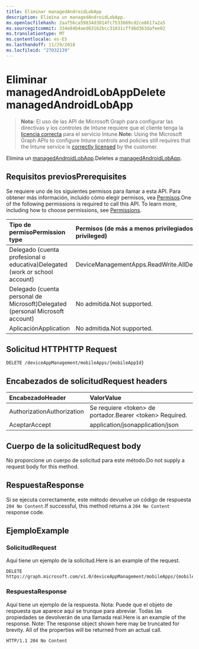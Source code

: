 ```yaml
---
title: Eliminar managedAndroidLobApp
description: Elimina un managedAndroidLobApp.
ms.openlocfilehash: 2aaf56ca59834d3814fc7533669cd2ce8617a2a5
ms.sourcegitcommit: 334e84b4aed63162bcc31831cffd6d363dafee02
ms.translationtype: MT
ms.contentlocale: es-ES
ms.lasthandoff: 11/29/2018
ms.locfileid: "27032139"
---
```

# <a name="delete-managedandroidlobapp"></a><span data-ttu-id="a43a9-103">Eliminar managedAndroidLobApp</span><span class="sxs-lookup"><span data-stu-id="a43a9-103">Delete managedAndroidLobApp</span></span>

> <span data-ttu-id="a43a9-104">**Nota:** El uso de las API de Microsoft Graph para configurar las directivas y los controles de Intune requiere que el cliente tenga la [licencia correcta](https://go.microsoft.com/fwlink/?linkid=839381) para el servicio Intune.</span><span class="sxs-lookup"><span data-stu-id="a43a9-104">**Note:** Using the Microsoft Graph APIs to configure Intune controls and policies still requires that the Intune service is [correctly licensed](https://go.microsoft.com/fwlink/?linkid=839381) by the customer.</span></span>

<span data-ttu-id="a43a9-105">Elimina un [managedAndroidLobApp](../resources/intune-apps-managedandroidlobapp.md).</span><span class="sxs-lookup"><span data-stu-id="a43a9-105">Deletes a [managedAndroidLobApp](../resources/intune-apps-managedandroidlobapp.md).</span></span>
## <a name="prerequisites"></a><span data-ttu-id="a43a9-106">Requisitos previos</span><span class="sxs-lookup"><span data-stu-id="a43a9-106">Prerequisites</span></span>
<span data-ttu-id="a43a9-p101">Se requiere uno de los siguientes permisos para llamar a esta API. Para obtener más información, incluido cómo elegir permisos, vea [Permisos](/graph/permissions-reference).</span><span class="sxs-lookup"><span data-stu-id="a43a9-p101">One of the following permissions is required to call this API. To learn more, including how to choose permissions, see [Permissions](/graph/permissions-reference).</span></span>

|<span data-ttu-id="a43a9-109">Tipo de permiso</span><span class="sxs-lookup"><span data-stu-id="a43a9-109">Permission type</span></span>|<span data-ttu-id="a43a9-110">Permisos (de más a menos privilegiados)</span><span class="sxs-lookup"><span data-stu-id="a43a9-110">Permissions (from most to least privileged)</span></span>|
|:---|:---|
|<span data-ttu-id="a43a9-111">Delegado (cuenta profesional o educativa)</span><span class="sxs-lookup"><span data-stu-id="a43a9-111">Delegated (work or school account)</span></span>|<span data-ttu-id="a43a9-112">DeviceManagementApps.ReadWrite.All</span><span class="sxs-lookup"><span data-stu-id="a43a9-112">DeviceManagementApps.ReadWrite.All</span></span>|
|<span data-ttu-id="a43a9-113">Delegado (cuenta personal de Microsoft)</span><span class="sxs-lookup"><span data-stu-id="a43a9-113">Delegated (personal Microsoft account)</span></span>|<span data-ttu-id="a43a9-114">No admitida.</span><span class="sxs-lookup"><span data-stu-id="a43a9-114">Not supported.</span></span>|
|<span data-ttu-id="a43a9-115">Aplicación</span><span class="sxs-lookup"><span data-stu-id="a43a9-115">Application</span></span>|<span data-ttu-id="a43a9-116">No admitida.</span><span class="sxs-lookup"><span data-stu-id="a43a9-116">Not supported.</span></span>|

## <a name="http-request"></a><span data-ttu-id="a43a9-117">Solicitud HTTP</span><span class="sxs-lookup"><span data-stu-id="a43a9-117">HTTP Request</span></span>
<!-- {
  "blockType": "ignored"
}
-->
``` http
DELETE /deviceAppManagement/mobileApps/{mobileAppId}
```

## <a name="request-headers"></a><span data-ttu-id="a43a9-118">Encabezados de solicitud</span><span class="sxs-lookup"><span data-stu-id="a43a9-118">Request headers</span></span>
|<span data-ttu-id="a43a9-119">Encabezado</span><span class="sxs-lookup"><span data-stu-id="a43a9-119">Header</span></span>|<span data-ttu-id="a43a9-120">Valor</span><span class="sxs-lookup"><span data-stu-id="a43a9-120">Value</span></span>|
|:---|:---|
|<span data-ttu-id="a43a9-121">Authorization</span><span class="sxs-lookup"><span data-stu-id="a43a9-121">Authorization</span></span>|<span data-ttu-id="a43a9-122">Se requiere &lt;token&gt; de portador.</span><span class="sxs-lookup"><span data-stu-id="a43a9-122">Bearer &lt;token&gt; Required.</span></span>|
|<span data-ttu-id="a43a9-123">Aceptar</span><span class="sxs-lookup"><span data-stu-id="a43a9-123">Accept</span></span>|<span data-ttu-id="a43a9-124">application/json</span><span class="sxs-lookup"><span data-stu-id="a43a9-124">application/json</span></span>|

## <a name="request-body"></a><span data-ttu-id="a43a9-125">Cuerpo de la solicitud</span><span class="sxs-lookup"><span data-stu-id="a43a9-125">Request body</span></span>
<span data-ttu-id="a43a9-126">No proporcione un cuerpo de solicitud para este método.</span><span class="sxs-lookup"><span data-stu-id="a43a9-126">Do not supply a request body for this method.</span></span>

## <a name="response"></a><span data-ttu-id="a43a9-127">Respuesta</span><span class="sxs-lookup"><span data-stu-id="a43a9-127">Response</span></span>
<span data-ttu-id="a43a9-128">Si se ejecuta correctamente, este método devuelve un código de respuesta `204 No Content`.</span><span class="sxs-lookup"><span data-stu-id="a43a9-128">If successful, this method returns a `204 No Content` response code.</span></span>

## <a name="example"></a><span data-ttu-id="a43a9-129">Ejemplo</span><span class="sxs-lookup"><span data-stu-id="a43a9-129">Example</span></span>
### <a name="request"></a><span data-ttu-id="a43a9-130">Solicitud</span><span class="sxs-lookup"><span data-stu-id="a43a9-130">Request</span></span>
<span data-ttu-id="a43a9-131">Aquí tiene un ejemplo de la solicitud.</span><span class="sxs-lookup"><span data-stu-id="a43a9-131">Here is an example of the request.</span></span>
``` http
DELETE https://graph.microsoft.com/v1.0/deviceAppManagement/mobileApps/{mobileAppId}
```

### <a name="response"></a><span data-ttu-id="a43a9-132">Respuesta</span><span class="sxs-lookup"><span data-stu-id="a43a9-132">Response</span></span>
<span data-ttu-id="a43a9-p102">Aquí tiene un ejemplo de la respuesta. Nota: Puede que el objeto de respuesta que aparece aquí se trunque para abreviar. Todas las propiedades se devolverán de una llamada real.</span><span class="sxs-lookup"><span data-stu-id="a43a9-p102">Here is an example of the response. Note: The response object shown here may be truncated for brevity. All of the properties will be returned from an actual call.</span></span>
``` http
HTTP/1.1 204 No Content
```



